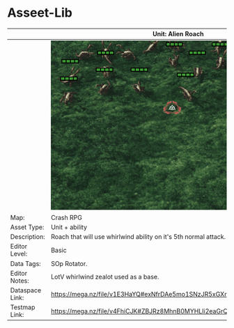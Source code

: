 # Asseet-Lib



||Unit: Alien Roach|
|-------------| ------------- |
||![](Assets/CrashRPGRoach.gif)|
|Map: |Crash RPG|
|Asset Type:| Unit + ability|
|Description:| Roach that will use whirlwind ability on it's 5th normal attack.|
|Editor Level:| Basic|
|Data Tags:| SOp Rotator.|
|Editor Notes:| LotV whirlwind zealot used as a base.|
|Dataspace Link:| https://mega.nz/file/v1E3HaYQ#exNfrDAe5mo1SNzJR5xGXnc1XG0pqAdNfGtkIBwf66o|
|Testmap Link:| https://mega.nz/file/v4FhiCJK#ZBJRz8MhnB0MYHLIi2eaGrQO0VvXWcSJBRap0sf9PDA|
